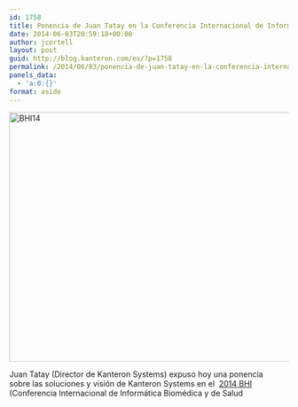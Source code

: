 ```yaml
---
id: 1758
title: Ponencia de Juan Tatay en la Conferencia Internacional de Informática Biomédica y de Salud
date: 2014-06-03T20:59:18+00:00
author: jcortell
layout: post
guid: http://blog.kanteron.com/es/?p=1758
permalink: /2014/06/03/ponencia-de-juan-tatay-en-la-conferencia-internacional-de-informatica-biomedica-y-de-salud/
panels_data:
  - 'a:0:{}'
format: aside
---
```

<img class="aligncenter" src="https://pbs.twimg.com/media/BpMwSeOIAAAx6sf.jpg" alt="BHI14" width="600" height="450" />

Juan Tatay (Director de Kanteron Systems) expuso hoy una ponencia sobre las soluciones y visión de Kanteron Systems en el  <a title="http://bhi.embs.org/2014/" href="http://bhi.embs.org/2014/" target="_blank">2014 BHI </a>(Conferencia Internacional de Informática Biomédica y de Salud